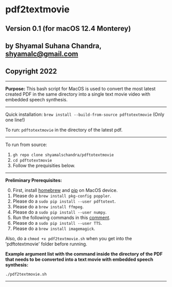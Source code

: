 # pdf2textmovie

## Version 0.1 (for macOS 12.4 Monterey)

## by Shyamal Suhana Chandra, shyamalc@gmail.com
## Copyright 2022
-----------

**Purpose:** This bash script for MacOS is used to convert the most latest created PDF in the same directory into a single text movie video with embedded speech synthesis.

-----------

Quick installation: `brew install --build-from-source pdftotextmovie` (Only one line!)

To run: `pdftotextmovie` in the directory of the latest pdf.

-----------

To run from source:

1. `gh repo clone shyamalschandra/pdftotextmovie`
2. `cd pdftotextmovie`
3. Follow the prequisities below.

-----------

**Preliminary Prerequisites:** 

0. First, install [homebrew](https://brew.sh) and [pip](https://pip.pypa.io/en/stable/) on MacOS device.
1. Please do a `brew install pkg-config poppler`.
2. Please do a `sudo pip install --user pdftotext`.
3. Please do a `brew install ffmpeg`.
4. Please do a `sudo pip install --user numpy`.
5. Run the following commands in this [comment](https://github.com/mozilla/TTS/issues/726#issuecomment-913570903).
6. Please do a `sudo pip install --user TTS`.
7. Please do a `brew install imagemagick`.

Also, do a `chmod +x pdf2textmovie.sh` when you get into the 'pdftotextmovie' folder before running.

**Example argument list with the command inside the directory of the PDF that needs to be converted into a text movie with embedded speech synthesis:**

`./pdf2textmovie.sh` 

-----------
